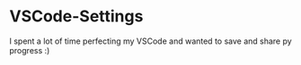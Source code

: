 # VSCode-Settings

I spent a lot of time perfecting my VSCode and wanted to save and share py progress :)
